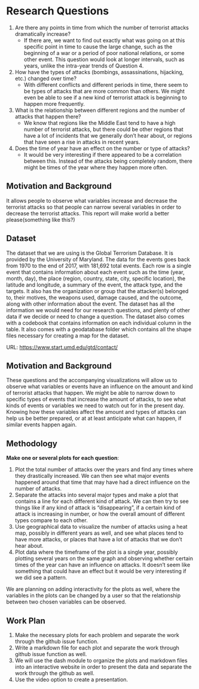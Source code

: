 # Research Questions

1. Are there any points in time from which the number of terrorist attacks dramatically increase?
    - If there are, we want to find out exactly what was going on at this specific point in time to
      cause the large change, such as the beginning of a war or a period of poor national relations,
      or some other event. This question would look at longer intervals, such as years, unlike the
      intra-year trends of Question 4.
2. How have the types of attacks (bombings, assassinations, hijacking, etc.) changed over time?
    - With different conflicts and different periods in time, there seem to be types of attacks that
      are more common than others. We might even be able to see if a new kind of terrorist attack is
      beginning to happen more frequently.
3. What is the relationship between different regions and the number of attacks that happen there?
    - We know that regions like the Middle East tend to have a high number of terrorist attacks, but
      there could be other regions that have a lot of incidents that we generally don’t hear about, or
      regions that have seen a rise in attacks in recent years.
4. Does the time of year have an effect on the number or type of attacks?
    - It would be very interesting if there appeared to be a correlation between this. Instead of
      the attacks being completely random, there might be times of the year where they happen more
      often.

## Motivation and Background

It allows people to observe what variables increase and decrease the terrorist attacks so that
people can narrow several variables in order to decrease the terrorist attacks. This report will
make world a better please(something like this?)

## Dataset

The dataset that we are using is the Global Terrorism Database. It is provided by the University
of Maryland. The data for the events goes back from 1970 to the end of 2017, with 181,692 total
events. Each row is a single event that contains information about each event such as the time
(year, month, day), the place (region, country, state, city, specific location), the latitude and
longitude, a summary of the event, the attack type, and the targets. It also has the organization
or group that the attacker(s) belonged to, their motives, the weapons used, damage caused, and
the outcome, along with other information about the event. The dataset has all the information
we would need for our research questions, and plenty of other data if we decide or need to change
a question. The dataset also comes with a codebook that contains information on each individual
column in the table. It also comes with a geodatabase folder which contains all the shape files
necessary for creating a map for the dataset.

URL: https://www.start.umd.edu/gtd/contact/

## Motivation and Background

These questions and the accompanying visualizations will allow us to observe what variables or events have an influence on the amount and kind of terrorist attacks that happen. We might be able to narrow down to specific types of events that increase the amount of attacks, to see what kinds of events or variables we need to watch out for in the present day. Knowing how these variables affect the amount and types of attacks can help us be better prepared, or at at least anticipate what can happen, if similar events happen again.


## Methodology

**Make one or several plots for each question**:
1. Plot the total number of attacks over the years and find any times where they drastically increased. We can then see what major events happened around that time that may have had a direct influence on the number of attacks.
2. Separate the attacks into several major types and make a plot that contains a line for each different kind of attack. We can then try to see things like if any kind of attack is “disappearing”, if a certain kind of attack is increasing in number, or how the overall amount of different types compare to each other.
3. Use geographical data to visualize the number of attacks using a heat map, possibly in different years as well, and see what places tend to have more attacks, or places that have a lot of attacks that we don’t hear about.
4. Plot data where the timeframe of the plot is a single year, possibly plotting several years on the same graph and observing whether certain times of the year can have an influence on attacks. It doesn’t seem like something that could have an effect but it would be very interesting if we did see a pattern.

We are planning on adding interactivity for the plots as well, where the variables in the plots can be changed by a user so that the relationship between two chosen variables can be observed.

## Work Plan

1. Make the necessary plots for each problem and separate the work through the github issue function.
2. Write a markdown file for each plot and separate the work through github issue function as well.
3. We will use the dash module to organize the plots and markdown files into an interactive website in order to present the data and separate the work through the github as well.
4. Use the video option to create a presentation.

